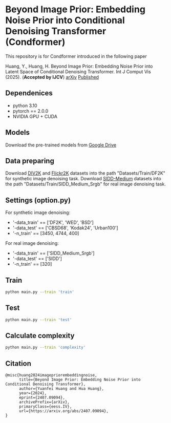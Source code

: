 # Beyond Image Prior: Embedding Noise Prior into Conditional Denoising Transformer (Condformer)
This repository is for Condformer introduced in the following paper

Huang, Y., Huang, H. Beyond Image Prior: Embedding Noise Prior into Latent Space of Conditional Denoising Transformer. Int J Comput Vis (2025). (**Accepted by IJCV**)
[arXiv](https://arxiv.org/abs/2407.09094) [Published](https://link.springer.com/article/10.1007/s11263-025-02553-w)
## Dependenices
* python 3.10
* pytorch == 2.0.0
* NVIDIA GPU + CUDA

## Models
Download the pre-trained models from [Google Drive](https://drive.google.com/drive/folders/1C4lhvT0FdY416pROf5Ckmza6-I9a42YQ?usp=drive_link)

## Data preparing
Download [DIV2K](https://data.vision.ee.ethz.ch/cvl/DIV2K/) and [Flickr2K](https://cv.snu.ac.kr/research/EDSR/Flickr2K.tar) datasets into the path "Datasets/Train/DF2K" for synthetic image denoising task.
Download [SIDD-Medium](https://abdokamel.github.io/sidd/) datasets into the path "Datasets/Train/SIDD_Medium_Srgb" for real image denoising task.


## Settings (option.py)
For synthetic image denoising:
* '-data_train' == ['DF2K', 'WED', 'BSD']
* '-data_test' == ['CBSD68', 'Kodak24', 'Urban100']
* '-n_train' == [3450, 4744, 400]

For real image denoising:
* '-data_train' == ['SIDD_Medium_Srgb']
* '-data_test' == ['SIDD']
* '-n_train' == [320]

## Train
```bash
python main.py --train 'train'
```
## Test
```bash
python main.py --train 'test'
```
## Calculate complexity
```bash
python main.py --train 'complexity'
```

## Citation
```
@misc{huang2024imagepriorembeddingnoise,
      title={Beyond Image Prior: Embedding Noise Prior into Conditional Denoising Transformer}, 
      author={Yuanfei Huang and Hua Huang},
      year={2024},
      eprint={2407.09094},
      archivePrefix={arXiv},
      primaryClass={eess.IV},
      url={https://arxiv.org/abs/2407.09094}, 
}
```
